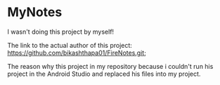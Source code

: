# MyNotes

I wasn't doing this project by myself!

The link to the actual author of this project:
https://github.com/bikashthapa01/FireNotes.git;

The reason why this project in my repository 
because i couldn't run his project in the Android Studio
and replaced his files into my project.
